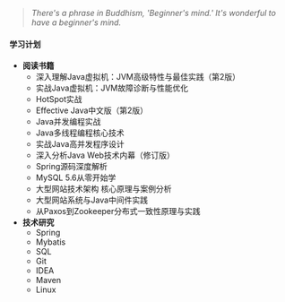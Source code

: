 > *There's a phrase in Buddhism, 'Beginner's mind.' It's wonderful to have a beginner's mind.*

#### 学习计划
* **阅读书籍**
	* 深入理解Java虚拟机：JVM高级特性与最佳实践（第2版）
	* 实战Java虚拟机：JVM故障诊断与性能优化
	* HotSpot实战
	* Effective Java中文版（第2版）
	* Java并发编程实战
	* Java多线程编程核心技术
	* 实战Java高并发程序设计
	* 深入分析Java Web技术内幕（修订版）
	* Spring源码深度解析
	* MySQL 5.6从零开始学
	* 大型网站技术架构 核心原理与案例分析
	* 大型网站系统与Java中间件实践
	* 从Paxos到Zookeeper分布式一致性原理与实践
* **技术研究**
	* Spring
	* Mybatis
	* SQL
	* Git
	* IDEA
	* Maven
	* Linux
